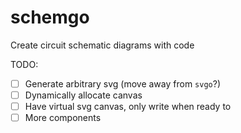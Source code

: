 # schemgo
Create circuit schematic diagrams with code

TODO:

- [ ] Generate arbitrary svg (move away from `svgo`?)
- [ ] Dynamically allocate canvas
- [ ] Have virtual svg canvas, only write when ready to
- [ ] More components
